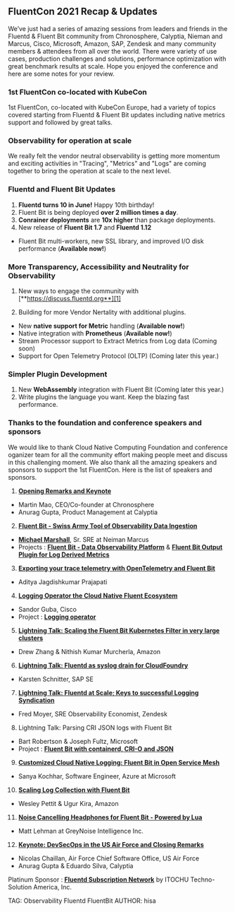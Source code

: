 ## FluentCon 2021 Recap & Updates

We’ve just had a series of amazing sessions from leaders and friends in the Fluentd & Fluent Bit community from Chronosphere, Calyptia, Nieman and Marcus, Cisco, Microsoft, Amazon, SAP,  Zendesk and many community members & attendees from all over the world. There were variety of use cases, production challenges and solutions, performance optimization with great benchmark results at scale. Hope you enjoyed the conference and here are some notes for your review. 

### 1st FluentCon co-located with KubeCon

1st FluentCon, co-located with KubeCon Europe, had a variety of topics covered starting from Fluentd & Fluent Bit updates including native metrics support and followed by great talks. 

### Observability for operation at scale
We really felt the vendor neutral observability is getting more momentum and exciting activities in "Tracing", "Metrics" and "Logs" are coming together to bring the operation at scale to the next level. 

### Fluentd and Fluent Bit Updates
1. **Fluentd turns 10 in June!** Happy 10th birthday!
2. Fluent Bit is being deployed **over 2 million times a day**.
3. **Conrainer deployments** are **10x higher** than package deployments.
4. New release of **Fluent Bit 1.7** and **Fluentd 1.12**
 - Fluent Bit multi-workers, new SSL library, and improved I/O disk performance (**Available now!**)

### More Transparency, Accessibility and Neutrality for Observability
1. New ways to engage the community with [**https://discuss.fluentd.org**][1]

[1]: https://discuss.fluentd.org

2. Building for more Vendor Nertality with additional plugins.
 - New **native support for Metric** handling (**Available now!**)
 - Native integration with **Prometheus** (**Available now!**)
 - Stream Processor support to Extract Metrics from Log data (Coming soon)
 - Support for Open Telemetry Protocol (OLTP) (Coming later this year.)
 
### Simpler Plugin Development 
1. New **WebAssembly** integration with Fluent Bit (Coming later this year.)
2. Write plugins the language you want. Keep the blazing fast performance.
 
### Thanks to the foundation and conference speakers and sponsors
We would like to thank Cloud Native Computing Foundation and conference oganizer team for all the community effort making people meet and discuss in this challenging moment. We also thank all the amazing speakers and sponsors to support the 1st FluentCon.
Here is the list of speakers and sponsors.

1. [**Opening Remarks and Keynote**][2]
 - Martin Mao, CEO/Co-founder at Chronosphere
 - Anurag Gupta, Product Management at Calyptia

[2]: https://static.sched.com/hosted_files/fluentconeu21/0d/FluentCon%20Presentation.pdf

2. [**Fluent Bit - Swiss Army Tool of Observability Data Ingestion**][3]
 - [**Michael Marshall**][3], Sr. SRE at Neiman Marcus
 - Projects : [**Fluent Bit - Data Observability Platform**][4] & [**Fluent Bit Output Plugin for Log Derived Metrics**][5]


3. [**Exporting your trace telemetry with OpenTelemetry and Fluent Bit**][6] 
 - Aditya Jagdishkumar Prajapati

[6]: https://static.sched.com/hosted_files/fluentconeu21/9b/FluentCon.pdf

4. [**Logging Operator the Cloud Native Fluent Ecosystem**][7]
 - Sandor Guba, Cisco
 - Project : [**Logging operator**][8]

[7]: https://static.sched.com/hosted_files/fluentconeu21/14/LoggingOperatorTheCloudNativeFluentEcosystem_SandorGuba_4May_v1.pdf
[8]: https://github.com/banzaicloud/logging-operator

5. [**Lightning Talk: Scaling the Fluent Bit Kubernetes Filter in very large clusters**][9]
 - Drew Zhang & Nithish Kumar Murcherla, Amazon

[9]: https://static.sched.com/hosted_files/fluentconeu21/b0/ScaleKubernetesFilterInVeryLargeclusters_DrewZhang%26NithishKumar%20Murcherla_4May.pptx.pdf

6. [**Lightning Talk: Fluentd as syslog drain for CloudFoundry**][10]
 - Karsten Schnitter, SAP SE

[10]: https://static.sched.com/hosted_files/fluentconeu21/d7/FluentdAsSyslogDrainForCloudFoundry_KarstenSchnitter_4May.pdf
[12]: https://github.com/microsoft/fluentbit-containerd-cri-o-json-log

7. [**Lightning Talk: Fluentd at Scale; Keys to successful Logging Syndication**][11]
 - Fred Moyer, SRE Observability Economist, Zendesk

[11]: https://static.sched.com/hosted_files/fluentconeu21/ac/FluentdAtScaleKeysToSuccessfulLoggingSyndication_FredMoyer_4May_v1.pdf

8. Lightning Talk: Parsing CRI JSON logs with Fluent Bit
 - Bart Robertson & Joseph Fultz, Microsoft
 - Project : [**Fluent Bit with containerd, CRI-O and JSON**][12]

9. [**Customized Cloud Native Logging: Fluent Bit in Open Service Mesh**][13]
 - Sanya Kochhar, Software Engineer, Azure at Microsoft

[13]: https://static.sched.com/hosted_files/fluentconeu21/8f/Customized%20Cloud%20Native%20Logging.pdf

10. [**Scaling Log Collection with Fluent Bit**][14]
 - Wesley Pettit & Ugur Kira, Amazon

[14]: https://static.sched.com/hosted_files/fluentconeu21/f6/Scaling_Log_Collection_with_Fluent_Bit.pdf

11. [**Noise Cancelling Headphones for Fluent Bit - Powered by Lua**][15]
 - Matt Lehman at GreyNoise Intelligence Inc.

[15]: https://static.sched.com/hosted_files/fluentconeu21/4c/Noise%20Cancelling%20Headphones%20for%20Fluent%20Bit%20-%20Powered%20by%20Lua.pdf

12. [**Keynote: DevSecOps in the US Air Force and Closing Remarks**][16]
 - Nicolas Chaillan, Air Force Chief Software Office, US Air Force
 - Anurag Gupta & Eduardo Silva, Calyptia

[16]: https://static.sched.com/hosted_files/fluentconeu21/cd/DoD%20Enterprise%20DevSecOps%20Initiative%20-%20Kubecon%202.0.pptx.pdf
[3]: https://static.sched.com/hosted_files/fluentconeu21/01/FluentBitSwissArmyToolOfObservabilityDataIngestion_MichaelMarshall_4May_v1.pdf
[5]: https://github.com/neiman-marcus/fluent-bit-out-prometheus-metrics
[4]: https://github.com/neiman-marcus/fluent-bit-data-observability-platform
[3]: https://mrmikemarshall.github.io/

Platinum Sponsor : [**Fluentd Subscription Network**][17] by ITOCHU Techno-Solution America, Inc.

[17]: https://fluentd.ctc-america.com

TAG: Observability Fluentd FluentBit
AUTHOR: hisa

